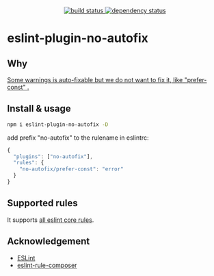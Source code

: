 <p align="center">
  <a href="https://ci.appveyor.com/api/projects/status/v562l6v4h098dvtf?svg=true">
    <img src="https://ci.appveyor.com/api/projects/status/v562l6v4h098dvtf?svg=true"
         alt="build status">
  </a>
  <a href="https://david-dm.org/tplss/node">
    <img src="https://david-dm.org/aladdin-add/eslint-plugin-autofix/status.svg"
         alt="dependency status">
  </a>
</p>

# eslint-plugin-no-autofix

## Why

[Some warnings is auto-fixable but we do not want to fix it, like "prefer-const" .](https://github.com/Microsoft/vscode-eslint/issues/208)

## Install & usage

```bash
npm i eslint-plugin-no-autofix -D
```

add prefix "no-autofix" to the rulename in eslintrc:

```js
{
  "plugins": ["no-autofix"],
  "rules": {
    "no-autofix/prefer-const": "error"
  }
}
```

## Supported rules

It supports [all eslint core rules](https://eslint.org).

## Acknowledgement

+ [ESLint](https://eslint.org)
+ [eslint-rule-composer](https://github.com/not-an-aardvark/eslint-rule-composer)
